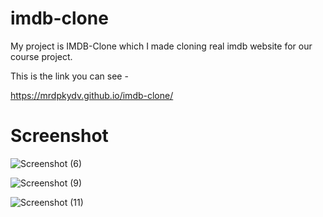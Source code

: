 # imdb-clone
My project is IMDB-Clone which I made cloning real imdb website for our course project.

This is the link you can see -

https://mrdpkydv.github.io/imdb-clone/

# Screenshot

![Screenshot (6)](https://user-images.githubusercontent.com/132705827/236611265-b170fe2c-75b3-4fe8-a1da-66933e07befe.png)

![Screenshot (9)](https://user-images.githubusercontent.com/132705827/236611336-a66a75b6-d36e-42ee-a47e-57c16a14b465.png)

![Screenshot (11)](https://user-images.githubusercontent.com/132705827/236611353-efa3dc40-f42c-431d-bd3d-9108a45b7237.png)
